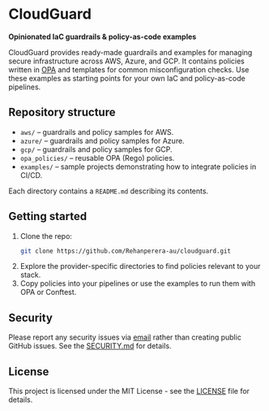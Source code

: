 # CloudGuard

**Opinionated IaC guardrails & policy-as-code examples**

CloudGuard provides ready-made guardrails and examples for managing secure infrastructure across AWS, Azure, and GCP. It contains policies written in [OPA](https://www.openpolicyagent.org/) and templates for common misconfiguration checks. Use these examples as starting points for your own IaC and policy-as-code pipelines.

## Repository structure

- `aws/` – guardrails and policy samples for AWS.
- `azure/` – guardrails and policy samples for Azure.
- `gcp/` – guardrails and policy samples for GCP.
- `opa_policies/` – reusable OPA (Rego) policies.
- `examples/` – sample projects demonstrating how to integrate policies in CI/CD.

Each directory contains a `README.md` describing its contents.

## Getting started

1. Clone the repo:
   ```sh
   git clone https://github.com/Rehanperera-au/cloudguard.git
   ```
2. Explore the provider-specific directories to find policies relevant to your stack.
3. Copy policies into your pipelines or use the examples to run them with OPA or Conftest.

## Security

Please report any security issues via [email](mailto:<your.email@example.com>) rather than creating public GitHub issues. See the [SECURITY.md](SECURITY.md) for details.

## License

This project is licensed under the MIT License - see the [LICENSE](LICENSE) file for details.

